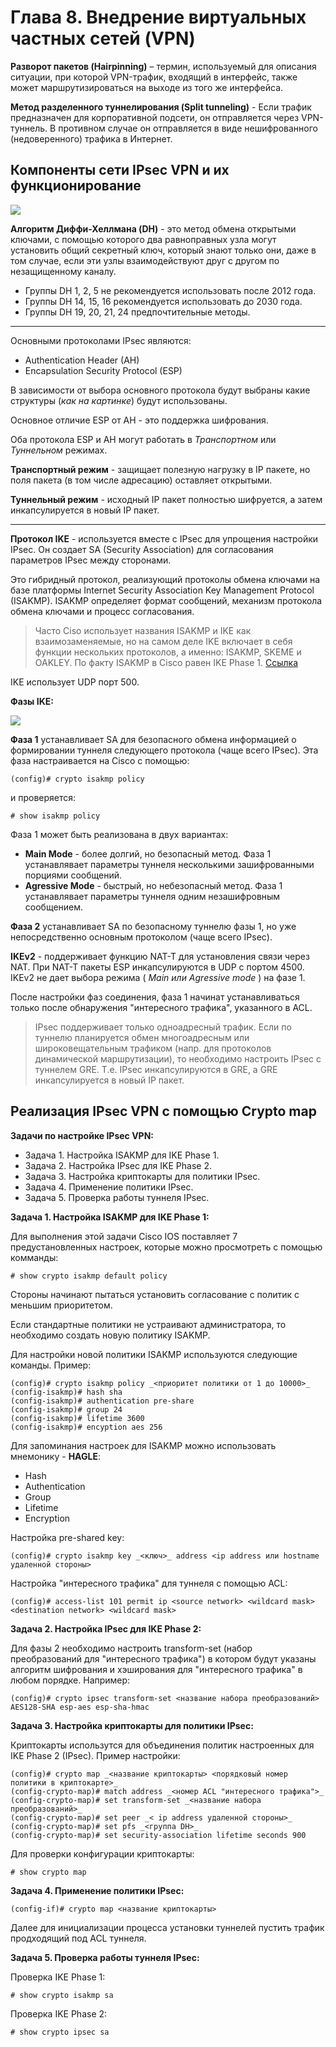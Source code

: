 # Глава 8. Внедрение виртуальных частных сетей (VPN)

**Разворот пакетов (Hairpinning)** – термин, используемый для описания ситуации, при которой VPN-трафик, входящий в интерфейс, также может маршрутизироваться на выходе из того же интерфейса.

**Метод разделенного туннелирования (Split tunneling)** - Если трафик предназначен для корпоративной подсети, он отправляется через VPN-туннель. В противном случае он отправляется в виде нешифрованного (недоверенного) трафика в Интернет.

## Компоненты сети IPsec VPN и их функционирование

![](img/IPSec_structure.png)

**Алгоритм Диффи-Хеллмана (DH)** - это метод обмена открытыми ключами, с помощью которого два равноправных узла могут установить общий секретный ключ, который знают только они, даже в том случае, если эти узлы взаимодействуют друг с другом по незащищенному каналу. 
- Группы DH 1, 2, 5 не рекомендуется использовать после 2012 года.
- Группы DH 14, 15, 16 рекомендуется использовать до 2030 года.
- Группы DH 19, 20, 21, 24 предпочтительные методы.

***

Основными протоколами IPsec являются:
- Authentication Header (AH)
- Encapsulation Security Protocol (ESP)

В зависимости от выбора основного протокола будут выбраны какие структуры (_как на картинке_) будут использованы.

Основное отличие ESP от AH - это поддержка шифрования.

Оба протокола ESP и AH могут работать в *Транспортном* или *Туннельном* режимах. 

**Транспортный режим** - защищает полезную нагрузку в IP пакете, но поля пакета (в том числе адресацию) оставляет открытыми. 

**Туннельный режим** - исходный IP пакет полностью шифруется, а затем инкапсулируется в новый IP пакет.

***

**Протокол IKE** - используется вместе с IPsec для упрощения настройки IPsec. Он создает SA (Security Association) для согласования параметров IPsec между сторонами. 

Это гибридный протокол, реализующий протоколы обмена ключами на базе платформы Internet Security Association Key Management Protocol (ISAKMP). ISAKMP определяет формат сообщений, механизм протокола обмена ключами и процесс согласования.

>Часто Ciso использует названия ISAKMP и IKE как взаимозаменяемые, но на самом деле IKE включает в себя функции нескольких протоколов, а именно: ISAKMP, SKEME и OAKLEY. По факту ISAKMP в Cisco равен IKE Phase 1. [Ссылка](https://networkengineering.stackexchange.com/questions/1/whats-the-difference-between-ike-and-isakmp)


IKE использует UDP порт 500.

**Фазы IKE:**

![](img/IKE_phases.png)

**Фаза 1** устанавливает SA для безопасного обмена информацией о формировании туннеля следующего протокола (чаще всего IPsec). Эта фаза настраивается на Cisco с помощью: 

``` (config)# crypto isakmp policy ```

и проверяется: 

``` # show isakmp policy ```

Фаза 1 может быть реализована в двух вариантах:
- **Main Mode** - более долгий, но безопасный метод. Фаза 1 устанавлявает параметры туннеля несколькими зашифрованными порциями сообщений.
- **Agressive Mode** - быстрый, но небезопасный метод. Фаза 1 устанавлявает параметры туннеля одним незашифровным сообщением.

**Фаза 2** устанавливает SA по безопасному туннелю фазы 1, но уже непосредственно основным протоколом (чаще всего IPsec).

**IKEv2** - поддерживает функцию NAT-T для установления связи через NAT. При NAT-T пакеты ESP инкапсулируются в UDP с портом 4500. IKEv2 не дает выбора режима ( _Main или Agressive mode_ ) на фазе 1.

После настройки фаз соединения, фаза 1 начинат устанавливаться только после обнаружения "интересного трафика", указанного в ACL.

>IPsec поддерживает только одноадресный трафик. Если по туннелю планируется обмен многоадресным или широковещательным трафиком (напр. для протоколов динамической маршрутизации), то необходимо настроить IPsec с туннелем GRE. Т.е. IPsec инкапсулируются в GRE, а GRE инкапсулируется в новый IP пакет.

## Реализация IPsec VPN с помощью Crypto map

**Задачи по настройке IPsec VPN:**

- Задача 1. Настройка ISAKMP для IKE Phase 1.
- Задача 2. Настройка IPsec для IKE Phase 2.
- Задача 3. Настройка криптокарты для политики IPsec.
- Задача 4. Применение политики IPsec.
- Задача 5. Проверка работы туннеля IPsec.

**Задача 1. Настройка ISAKMP для IKE Phase 1:**

Для выполнения этой задачи Cisco IOS поставляет 7 предустановленных настроек, которые можно просмотреть с помощью комманды:

``` # show crypto isakmp default policy ```

Стороны начинают пытаться установить согласование с политик с меньшим приоритетом.

Если стандартные политики не устраивают администратора, то необходимо создать новую политику ISAKMP.

Для настройки новой политики ISAKMP используются следующие команды. Пример:

```
(config)# crypto isakmp policy _<приоритет политики от 1 до 10000>_
(config-isakmp)# hash sha
(config-isakmp)# authentication pre-share
(config-isakmp)# group 24
(config-isakmp)# lifetime 3600
(config-isakmp)# encyption aes 256
```

Для запоминания настроек для ISAKMP можно использовать мнемонику - **HAGLE**:

- Hash
- Authentication
- Group
- Lifetime
- Encryption

Настройка pre-shared key:

``` (config)# crypto isakmp key _<ключ>_ address <ip address или hostname удаленной стороны> ```

Настройка "интересного трафика" для туннеля с помощью ACL:

``` (config)# access-list 101 permit ip <source network> <wildcard mask> <destination network> <wildcard mask> ```

**Задача 2. Настройка IPsec для IKE Phase 2:**

Для фазы 2 необходимо настроить transform-set (набор преобразований для "интересного трафика") в котором будут указаны алгоритм шифрования и хэширования для "интересного трафика" в любом порядке. Например:

``` (config)# crypto ipsec transform-set <название набора преобразований> AES128-SHA esp-aes esp-sha-hmac ```

**Задача 3. Настройка криптокарты для политики IPsec:**

Криптокарты использутся для объединения политик настроенных для IKE Phase 2 (IPsec). Пример настройки:

```
(config)# crypto map _<название криптокарты> <порядковый номер политики в криптокарте>_
(config-crypto-map)# match address _<номер ACL "интересного трафика">_
(config-crypto-map)# set transform-set _<название набора преобразований>_
(config-crypto-map)# set peer _< ip address удаленной стороны>_
(config-crypto-map)# set pfs _<группа DH>_
(config-crypto-map)# set security-association lifetime seconds 900
```

Для проверки конфигурации криптокарты:

``` # show crypto map ```

**Задача 4. Применение политики IPsec:**

```(config-if)# crypto map <название криптокарты> ```

Далее для инициализации процесса установки туннелей пустить трафик продходящий под ACL туннеля.

**Задача 5. Проверка работы туннеля IPsec:**

Проверка IKE Phase 1:

``` # show crypto isakmp sa ```

Проверка IKE Phase 2:

``` # show crypto ipsec sa ```